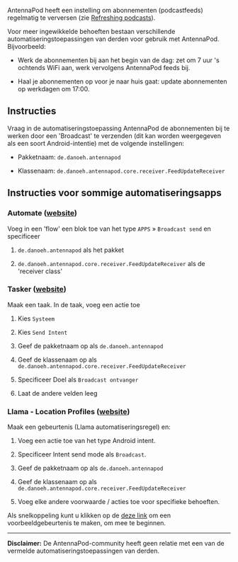 AntennaPod heeft een instelling om abonnementen (podcastfeeds) regelmatig te verversen (zie [Refreshing podcasts](/refreshing-podcasts)).

Voor meer ingewikkelde behoeften bestaan verschillende automatiseringstoepassingen van derden voor gebruik met AntennaPod. Bijvoorbeeld:

- Werk de abonnementen bij aan het begin van de dag: zet om 7 uur 's ochtends WiFi aan, werk vervolgens AntennaPod feeds bij.

- Haal je abonnementen op voor je naar huis gaat: update abonnementen op werkdagen om 17:00.

## Instructies

Vraag in de automatiseringstoepassing AntennaPod de abonnementen bij te werken door een 'Broadcast' te verzenden (dit kan worden weergegeven als een soort Android-intentie) met de volgende instellingen:

- Pakketnaam: `de.danoeh.antennapod `

- Klassenaam: `de.danoeh.antennapod.core.receiver.FeedUpdateReceiver`

## Instructies voor sommige automatiseringsapps

### Automate ([website](https://llamalab.com/automate/))

Voeg in een 'flow' een blok toe van het type `APPS` » `Broadcast send` en specificeer

1. `de.danoeh.antennapod` als het pakket

1. `de.danoeh.antennapod.core.receiver.FeedUpdateReceiver` als de 'receiver class'


### Tasker ([website](https://tasker.joaoapps.com/))

Maak een taak. In de taak, voeg een actie toe

1. Kies `Systeem`

1. Kies `Send Intent`

1. Geef de pakketnaam op als `de.danoeh.antennapod`

1. Geef de klassenaam op als `de.danoeh.antennapod.core.receiver.FeedUpdateReceiver`

1. Specificeer Doel als `Broadcast ontvanger`

1. Laat de andere velden leeg


### Llama - Location Profiles ([website](http://kebabapps.blogspot.com/search/label/Llama))

Maak een gebeurtenis (Llama automatiseringsregel) en:

1. Voeg een actie toe van het type Android intent.

1. Specificeer Intent send mode als `Broadcast`.

1. Geef de pakketnaam op als `de.danoeh.antennapod`

1. Geef de klassenaam op als `de.danoeh.antennapod.core.receiver.FeedUpdateReceiver`

1. Voeg elke andere voorwaarde / acties toe voor specifieke behoeften.


Als snelkoppeling kunt u klikken op de [deze link](http://llama.location.profiles/AntennaPod+feeds+Update/AntennaPod+feeds+Update%7C0-1-0-0-0-0-0--0-%7C%3A%7Ct%7C420%7C425%7Cai%7Cde.danoeh.antennapod%7CFgAAAGEAbgBkAHIAbwBpAGQALgBjAG8AbgB0AGUAbgB0AC4ASQBuAHQAZQBuAHQAAAAAAP%2F%2F%2F%2F8AAAAA%2F%2F%2F%2F%2FwAAAAD%2F%2F%2F%2F%2F%2F%2F%2F%2F%2FxQAAABkAGUALgBkAGEAbgBvAGUAaAAuAGEAbgB0AGUAbgBuAGEAcABvAGQAAAAAADUAAABkAGUALgBkAGEAbgBvAGUAaAAuAGEAbgB0AGUAbgBuAGEAcABvAGQALgBjAG8AcgBlAC4AcgBlAGMAZQBpAHYAZQByAC4ARgBlAGUAZABVAHAAZABhAHQAZQBSAGUAYwBlAGkAdgBlAHIAAAAAAAAAAAAAAAAAAAAAAAAA%2Fv%2F%2F%2F%2F%2F%2F%2F%2F8%3D%7C2%7C) om een voorbeeldgebeurtenis te maken, om mee te beginnen.

***

**Disclaimer:** De AntennaPod-community heeft geen relatie met een van de vermelde automatiseringstoepassingen van derden.

